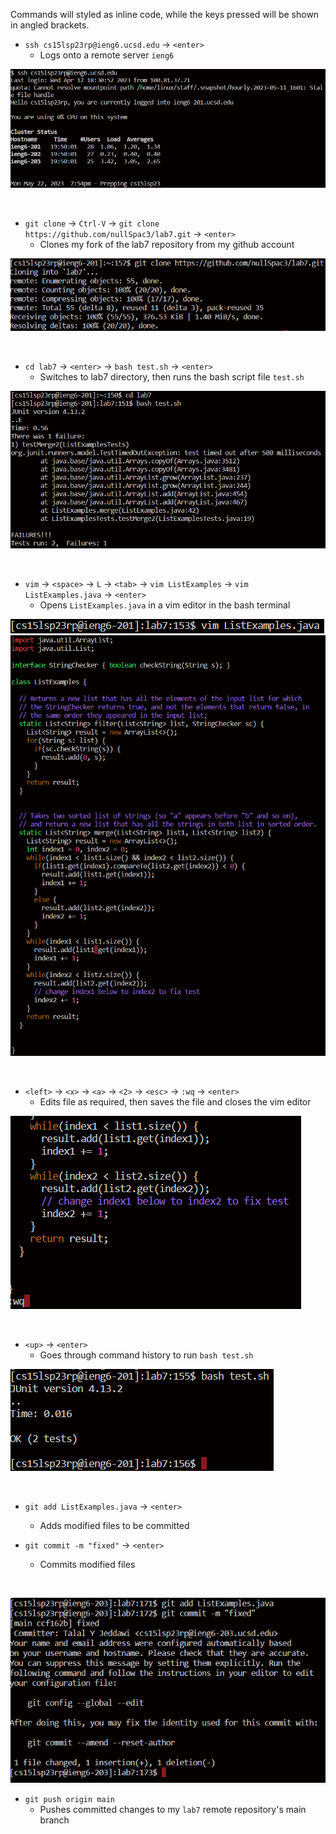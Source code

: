 Commands will styled as inline code, while the keys pressed will be shown in angled brackets.

* `ssh cs15lsp23rp@ieng6.ucsd.edu` -> `<enter>`
    * Logs onto a remote server `ieng6`

![Image](sc1.png)

<br>

* `git clone` -> `Ctrl-V` -> `git clone https://github.com/nullSpac3/lab7.git` -> `<enter>`
     * Clones my fork of the lab7 repository from my github account

![Image](sc2.png)

<br>

* `cd lab7` -> `<enter>` -> `bash test.sh` -> `<enter>`
     * Switches to lab7 directory, then runs the bash script file `test.sh`

![Image](sc3.png)

<br>

* `vim` -> `<space>` -> `L` -> `<tab>` -> `vim ListExamples` -> `vim ListExamples.java` -> `<enter>`
     * Opens `ListExamples.java` in a vim editor in the bash terminal
     
![Image](sc5.png)
![Image](sc4.png)

<br>

* `<left>` -> `<x>` -> `<a>` -> `<2>` -> `<esc>` -> `:wq` -> `<enter>`
     * Edits file as required, then saves the file and closes the vim editor

![Image](sc6.png)

<br>

* `<up>` -> `<enter>`
     *  Goes through command history to run `bash test.sh`

![Image](sc7.png)

<br>

* `git add ListExamples.java` -> `<enter>` 
     * Adds modified files to be committed

* `git commit -m "fixed"` -> `<enter>`
     * Commits modified files
<br>

![Image](sc9.png)

* `git push origin main`
     * Pushes committed changes to my `lab7` remote repository's main branch
